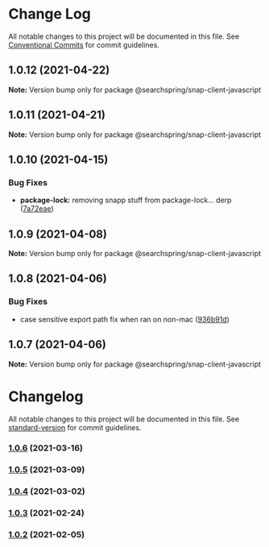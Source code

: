 # Change Log

All notable changes to this project will be documented in this file.
See [Conventional Commits](https://conventionalcommits.org) for commit guidelines.

## 1.0.12 (2021-04-22)

**Note:** Version bump only for package @searchspring/snap-client-javascript





## 1.0.11 (2021-04-21)

**Note:** Version bump only for package @searchspring/snap-client-javascript





## 1.0.10 (2021-04-15)


### Bug Fixes

* **package-lock:** removing snapp stuff from package-lock... derp ([7a72eae](https://github.com/searchspring/snap/commit/7a72eae82a59e366aec813a7d374508be2165559))





## 1.0.9 (2021-04-08)

**Note:** Version bump only for package @searchspring/snap-client-javascript





## 1.0.8 (2021-04-06)


### Bug Fixes

* case sensitive export path fix when ran on non-mac ([936b91d](https://github.com/searchspring/snap/commit/936b91d2e2c8f8ab872b98b0a52e1788bf52a3e0))





## 1.0.7 (2021-04-06)

**Note:** Version bump only for package @searchspring/snap-client-javascript





# Changelog

All notable changes to this project will be documented in this file. See [standard-version](https://github.com/conventional-changelog/standard-version) for commit guidelines.

### [1.0.6](https://github.com/searchspring/snap-client-javascript/compare/v1.0.5...v1.0.6) (2021-03-16)

### [1.0.5](https://github.com/searchspring/snap-client-javascript/compare/v1.0.4...v1.0.5) (2021-03-09)

### [1.0.4](https://github.com/searchspring/snap-client-javascript/compare/v1.0.3...v1.0.4) (2021-03-02)

### [1.0.3](https://github.com/searchspring/snap-client-javascript/compare/v1.0.2...v1.0.3) (2021-02-24)

### [1.0.2](https://github.com/searchspring/snap-client-javascript/compare/v1.0.1...v1.0.2) (2021-02-05)
